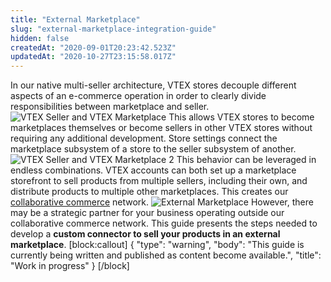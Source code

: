 ```yaml
---
title: "External Marketplace"
slug: "external-marketplace-integration-guide"
hidden: false
createdAt: "2020-09-01T20:23:42.523Z"
updatedAt: "2020-10-27T23:15:58.017Z"
---
```

In our native multi-seller architecture, VTEX stores decouple different aspects of an e-commerce operation in order to clearly divide responsibilities between marketplace and seller.
![VTEX Seller and VTEX Marketplace](https://files.readme.io/4e90638-VTEX_Seller_and_VTEX_Marketplace.png)
This allows VTEX stores to become marketplaces themselves or become sellers in other VTEX stores without requiring any additional development. Store settings connect the marketplace subsystem of a store to the seller subsystem of another. 
![VTEX Seller and VTEX Marketplace 2](https://files.readme.io/6b348a4-VTEX_Seller_and_VTEX_Marketplace_2.png)
This behavior can be leveraged in endless combinations. VTEX accounts can both set up a marketplace storefront to sell products from multiple sellers, including their own, and distribute products to multiple other marketplaces. This creates our [collaborative commerce](https://vtex.com/en/blog/strategy/collaborative-commerce-imperative-why-digital-first-collaboration-is-at-the-core-of-todays-business-success/) network.
![External Marketplace](https://files.readme.io/2b50a41-External_Marketplace.png)
However, there may be a strategic partner for your business operating outside our collaborative commerce network. This guide presents the steps needed to develop a **custom connector to sell your products in an external marketplace**.
[block:callout]
{
  "type": "warning",
  "body": "This guide is currently being written and published as content become available.",
  "title": "Work in progress"
}
[/block]